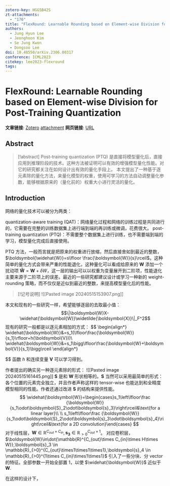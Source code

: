 ```yaml
---
zotero-key: HGG5B42S
zt-attachments:
  - "176"
title: "FlexRound: Learnable Rounding based on Element-wise Division for Post-Training Quantization"
authors:
  - Jung Hyun Lee
  - Jeonghoon Kim
  - Se Jung Kwon
  - Dongsoo Lee
doi: 10.48550/arXiv.2306.00317
conference: ICML2023
citekey: lee2023-flexround
tags:
---
```

# FlexRound: Learnable Rounding based on Element-wise Division for Post-Training Quantization

**文章链接**: [Zotero](zotero://select/library/items/HGG5B42S) [attachment](<file:///home/ilot/Zotero/storage/3FJYBIWV/Lee%20%E7%AD%89%20-%202023%20-%20FlexRound%20Learnable%20Rounding%20based%20on%20Element-wis.pdf>)
**网页链接**: [URL](http://arxiv.org/abs/2306.00317)
## Abstract

>[!abstract]
>Post-training quantization (PTQ) 是直接将模型量化后，直接应用到推理阶段的技术。这种方法被证明可以有效的增强模型量化性能。对它的研究都关注在如何设计出有效的量化手段上。
>本文提出了一种基于逐元素除的量化方法，来量化模型的权重，使用可学习的方法自动调整量化参数，能够根据原来的（量化前的）权重大小进行灵活的量化。



## Introduction
网络的量化技术可以被分为两类：

quantization-aware training (QAT)：网络量化过程和网络的训练过程是共同进行的，它需要在完整的训练数据集上进行端到端的再训练或微调，花费很大。
post-training quantization (PTQ)：不需要整个数据集上进行训练，也不需要端到端的学习，模型量化完成后直接使用。

PTQ 方法，一般而言就是把原来的权重进行放缩，然后直接舍如到最近的整数，$\boldsymbol{\widehat{W}}=s\lfloor \frac{\boldsymbol{W}}{s}\rceil$。这种简单的量化方式会带来严重的性能退化，这种量化可以看成给原来的 $\boldsymbol{W}$ 添加一个扰动项 $\boldsymbol{\widehat{W}}=\boldsymbol{W}+\delta W$，这一层的输出可以以权重为变量展开到二阶项，性能退化主要来源于二阶项上的误差。最近的一些研究都建议设计或学习一种新的 weight-rounding 策略，而不仅仅是近似到最近的整数，来提高模型量化后的性能。


>[!记号说明]
>![[Pasted image 20240515153907.png]]


本文和现有的一些研究一样，希望能够逐层的去取最小值：
$$\|\boldsymbol{W}X-\widehat{\boldsymbol{W}}\widetilde{\boldsymbol{X}}\|_F^2$$
现有的研究一般都是以逐元素相加的方式：
$$
\begin{align*}
\widehat{\boldsymbol{W}}&=s_1(\lfloor\frac{\boldsymbol{W}}{s_1}\rfloor+h(\boldsymbol{V}))\\
\widehat{\boldsymbol{W}}&=s_1\bigg\lfloor\frac{\boldsymbol{W}+\boldsymbol{V}}{s_1}\bigg\rceil 
\end{align*}

$$
函数 $h$ 和连续变量 $\boldsymbol{V}$ 可以学习得到。

作者提出的确实另一种逐元素除的形式：
![[Pasted image 20240515161445.png]]
$\boldsymbol{S}$ 是和 $\boldsymbol{W}$ 形状相等的。$\boldsymbol{S}$ 当然可以采用最简单的形式：各个位置的元素完全独立，并且作者声称这样的 tensor-wise 也能达到和全精度模型相同的性能。作者还通过改进 $\boldsymbol{S}$ 的结构来提供性能。
$$
\widehat{\boldsymbol{W}}=\begin{cases}s_1\left\lfloor\frac {\boldsymbol{W}}{s_1\odot\boldsymbol{S}_2\odot\boldsymbol{s}_3}\right\rceil&\text{for a linear layer}\\ \\
s_1\left\lfloor\frac {\boldsymbol{W}}{s_1\odot\boldsymbol{S}_2\odot\boldsymbol{s}_3\odot\boldsymbol{s}_4}\right\rceil&\text{for a 2D convolution}\end{cases}
$$
对于线性层，$\boldsymbol{W}\in \mathbb{R}^{C_{out}\times C_{in}},\boldsymbol{s_{3}}\in \mathbb{R}^{C_{out}\times 1}_{>0}$。
对应卷积层，$\boldsymbol{W}\in\dot{\mathbb{R}^{C_{out}\times C_{in}\times H\times W}},\boldsymbol{s}_3 \in \mathbb{R}_{>0}^{C_{out}\times1\times1\times1},\boldsymbol{s}_4 \in \mathbb{R}_{>0}^{1\times C_{in}\times1\times1}$
引入了一些分块、分 vector 的特征。全部参数一开始全部置 1，以使 $\widehat{\boldsymbol{W}}$ 近似于 $\boldsymbol{W}$.

在这样的设计下，